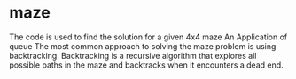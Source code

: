 # maze 
The code is used to find the solution for a given 4x4 maze
An Application of queue
The most common approach to solving the maze problem is using backtracking. Backtracking is a recursive algorithm that explores all possible paths in the maze and backtracks when it encounters a dead end.

